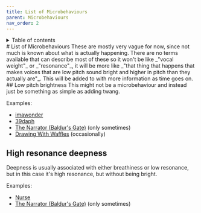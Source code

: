 ```yaml
---
title: List of Microbehaviours
parent: Microbehaviours
nav_order: 2
---
```

<details closed markdown="block">
  <summary>
    Table of contents
  </summary>
{: .text-delta }
1. TOC
{:toc}
</details>
# List of Microbehaviours
These are mostly very vague for now, since not much is known about what is actually happening. There are no terms available that can describe most of these so it won't be like _"vocal weight"_ or _"resonance"_, it will be more like _"that thing that happens that makes voices that are low pitch sound bright and higher in pitch than they actually are"_. This will be added to with more information as time goes on.
## Low pitch brightness
This might not be a microbehaviour and instead just be something as simple as adding twang.

Examples:
- [imawonder](/wiki/pages/voice-examples/#imawonder)
- [39daph](/wiki/pages/voice-examples/#daph)
- [The Narrator (Baldur's Gate)](/wiki/pages/voice-examples/#the-narrator-baldurs-gate) (only sometimes)
- [Drawing With Waffles](/wiki/pages/voice-examples/#drawing-with-waffles) (occasionally)

## High resonance deepness
Deepness is usually associated with either breathiness or low resonance, but in this case it's high resonance, but without being bright.

Examples:
- [Nurse](/wiki/pages/voice-examples/#nurse)
- [The Narrator (Baldur's Gate)](/wiki/pages/voice-examples/#the-narrator-baldurs-gate) (only sometimes)
